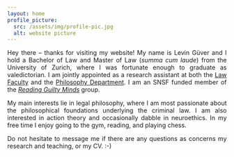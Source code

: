 ```yaml
---
layout: home
profile_picture:
  src: /assets/img/profile-pic.jpg
  alt: website picture
---
```




<p align="justify"> Hey there – thanks for visiting my website! My name is Levin Güver and I hold a Bachelor of Law and Master of Law (<i>summa cum laude</i>) from the University of Zurich, where I was fortunate enough to graduate as valedictorian. I am jointly appointed as a research assistant at both the <a href="https://www.ius.uzh.ch/de/staff/professorships/alphabetical/mahlmann/team/Levin-G%C3%BCver.html">Law Faculty</a> and the <a href="https://www.philosophie.uzh.ch/de/seminar/people/research/ethics_schaber/guever.html">Philosophy Department</a>. I am an SNSF funded member of the <a href="https://www.guiltymindslab.com/"><i>Reading Guilty Minds</i></a> group. <p>

<p align="justify"> My main interests lie in legal philosophy, where I am most passionate about the philosophical foundations underlying the criminal law. I am also interested in action theory and occasionally dabble in neuroethics. In my free time I enjoy going to the gym, reading, and playing chess. </p>

<p align="justify">Do not hesitate to message me if there are any questions as concerns my research and teaching, or my CV.    :-) </p>

